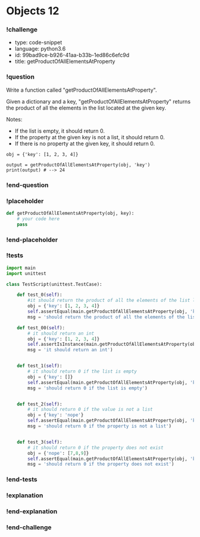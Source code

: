 # Objects 12

### !challenge

* type: code-snippet
* language: python3.6
* id: 99bad9ce-b926-41aa-b33b-1ed86c6efc9d
* title: getProductOfAllElementsAtProperty

### !question

Write a function called "getProductOfAllElementsAtProperty".

Given a dictionary and a key, "getProductOfAllElementsAtProperty" returns the product of all the elements in the list located at the given key.

Notes:
* If the list is empty, it should return 0.
* If the property at the given key is not a list, it should return 0.
* If there is no property at the given key, it should return 0.

```
obj = {'key': [1, 2, 3, 4]}

output = getProductOfAllElementsAtProperty(obj, 'key')
print(output) # --> 24
```

### !end-question

### !placeholder

```python
def getProductOfAllElementsAtProperty(obj, key):
    # your code here
    pass

```

### !end-placeholder

### !tests

```python
import main
import unittest

class TestScript(unittest.TestCase):

    def test_0(self):
        #it should return the product of all the elements of the list located at key
        obj = {'key': [1, 2, 3, 4]}
        self.assertEqual(main.getProductOfAllElementsAtProperty(obj, 'key'), 8,
        msg = 'should return the product of all the elements of the list located at key')

    def test_00(self):
        # it should return an int
        obj = {'key': [1, 2, 3, 4]}
        self.assertIsInstance(main.getProductOfAllElementsAtProperty(obj, 'key'), (float, int),
        msg = 'it should return an int')


    def test_1(self):
        # it should return 0 if the list is empty
        obj = {'key': []}
        self.assertEqual(main.getProductOfAllElementsAtProperty(obj, 'key'), 0,
        msg = 'should return 0 if the list is empty')


    def test_2(self):
        # it should return 0 if the value is not a list
        obj = {'key': 'nope'}
        self.assertEqual(main.getProductOfAllElementsAtProperty(obj, 'key'), 0,
        msg = 'should return 0 if the property is not a list')


    def test_3(self):
        # it should return 0 if the property does not exist
        obj = {'nope': [7,8,9]}
        self.assertEqual(main.getProductOfAllElementsAtProperty(obj, 'key'), 0,
        msg = 'should return 0 if the property does not exist')

```

### !end-tests

### !explanation

### !end-explanation

### !end-challenge
